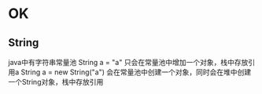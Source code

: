 # OK
## String

java中有字符串常量池
String a = "a"
只会在常量池中增加一个对象，栈中存放引用a
String a = new String("a")
会在常量池中创建一个对象，同时会在堆中创建一个String对象，栈中存放引用



